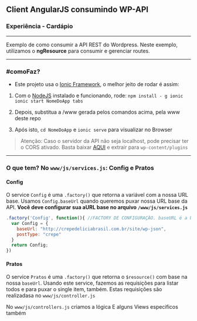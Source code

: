 ## Client AngularJS consumindo WP-API
### Experiência - Cardápio
---
Exemplo de como consumir a API REST do Wordpress. Neste exemplo, utilizamos o **ngResource** para consumir e gerenciar routes.

---
### #comoFaz?
- Este projeto usa o [Ionic Framework](http://ionicframework.com), o melhor jeito de rodar é assim:
1. Com o [NodeJS](http://nodejs.org/) instalado e funcionando, rode: 
`npm install - g ionic`
`ionic start NomeDoApp tabs`

2. Depois, substitua a /www gerada pelos comandos acima, pela www deste repo

3. Após isto, `cd NomeDoApp` e `ionic serve` para visualizar no Browser

> Atenção: Caso o servidor da API não seja localhost, pode precisar ter o CORS ativado. Basta baixar [AQUI](https://github.com/thenbrent/WP-API-CORS) e extrair para `wp-content/plugins`

---
### O que tem? No `www/js/services.js`: **Config** e **Pratos**

#### Config
O service `Config` é uma `.factory()` que retorna a variável com a nossa URL base. Usamos `Config.baseUrl` quando queremos puxar nossa URL base da API. 
**Você deve configurar sua aURL base no arquivo `/www/js/services.js`**
``` Javascript
.factory('Config', function(){ //FACTORY DE CONFIGURAÇÃO. baseURL é a URL da sua API. postType é o slug do seu post Type
  var Config = {
    baseUrl: "http://crepedeliciabrasil.com.br/site/wp-json",
    postType: "crepe"
  }
  return Config;
})
```

#### Pratos
O service `Pratos` é uma `.factory()` que retorna o `$resource()` com base na nossa `baseUrl`. Usando este service, fazemos as requisições para listar todos e para puxar o single item, também. Estas requisições são realizadasa no `www/js/controller.js`

No `www/js/controllers.js` criamos a lógica
E alguns Views especificos também